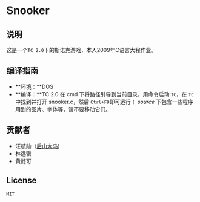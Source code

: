 Snooker
====

## 说明

这是一个`TC 2.0`下的斯诺克游戏，本人2009年C语言大程作业。

## 编译指南

- **环境：**DOS
- **编译：**TC 2.0
    在 cmd 下将路径引导到当前目录，用命令启动 `TC`，在 `TC`中找到并打开 snooker.c，然后 `Ctrl+F9`即可运行！
    _source_ 下包含一些程序用到的图片、字体等，请不要移动它们。

## 贡献者

- 汪航勋（[后山大鸟](https://github.com/backmountainbird))
- 林远骥
- 黄懿可

## License

`MIT`
